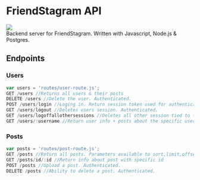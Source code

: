 # FriendStagram API
<img src="https://travis-ci.org/BrandonDanis/FriendStagram-API.svg?branch=master"></img><br>
Backend server for FriendStagram. Written with Javascript, Node.js & Postgres.

## Endpoints
### Users
```javascript
var users = 'routes/user-route.js';
GET /users //Returns all users & their posts
DELETE /users //Delete the user. Authenticated.
POST /users/login //Loging in. Return session token used for authentication
GET /users/logout //Deletes users session. Authenticated.
GET /users/logoffallothersessions //Deletes all other session tied to the account. Authenticated.
GET /users/:username //Return user info + posts about the specific user
```

### Posts
```javascript
var posts = 'routes/post-route.js';
GET /posts //Return all posts. Parameters available to sort,limit,offset and search
GET /posts/id/:id //Return info about post with specific id
POST /posts //Upload a post. Authenticated.
DELETE /posts //Ability to delete a post. Authenticated.
```
